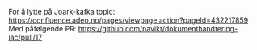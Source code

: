 For å lytte på Joark-kafka topic: https://confluence.adeo.no/pages/viewpage.action?pageId=432217859   
Med påfølgende PR: https://github.com/navikt/dokumenthandtering-iac/pull/17